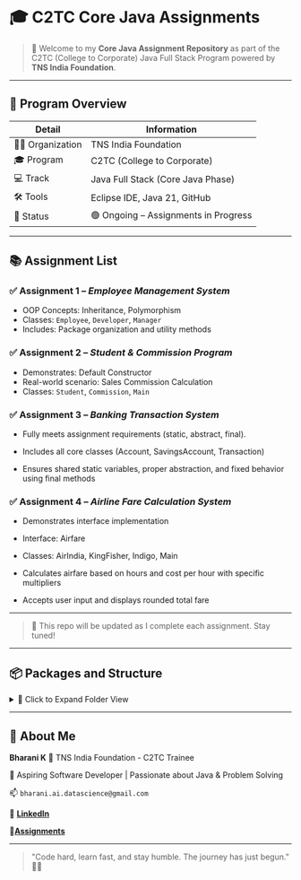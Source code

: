 # 🎓 C2TC Core Java Assignments

> 🚀 Welcome to my **Core Java Assignment Repository** as part of the C2TC (College to Corporate) Java Full Stack Program powered by **TNS India Foundation**.

---

## 🏫 Program Overview

| Detail            | Information                           |
|------------------|----------------------------------------|
| 👨‍🏫 Organization  | TNS India Foundation                  |
| 🎓 Program        | C2TC (College to Corporate)           |
| 💻 Track          | Java Full Stack (Core Java Phase)     |
| 🛠️ Tools          | Eclipse IDE, Java 21, GitHub           |
| 📍 Status         | 🟢 Ongoing – Assignments in Progress   |

---

## 📚 Assignment List

### ✅ Assignment 1 – *Employee Management System*
- OOP Concepts: Inheritance, Polymorphism
- Classes: `Employee`, `Developer`, `Manager`
- Includes: Package organization and utility methods

### ✅ Assignment 2 – *Student & Commission Program*
- Demonstrates: Default Constructor
- Real-world scenario: Sales Commission Calculation
- Classes: `Student`, `Commission`, `Main`

### ✅ Assignment 3 – *Banking Transaction System*

- Fully meets assignment requirements (static, abstract, final).

- Includes all core classes (Account, SavingsAccount, Transaction)

- Ensures shared static variables, proper abstraction, and fixed behavior using final methods

### ✅ Assignment 4 – *Airline Fare Calculation System*
- Demonstrates interface implementation

- Interface: Airfare

- Classes: AirIndia, KingFisher, Indigo, Main

- Calculates airfare based on hours and cost per hour with specific multipliers

- Accepts user input and displays rounded total fare

---
> 🔁 This repo will be updated as I complete each assignment. Stay tuned!
---

## 📦 Packages and Structure

<details>
<summary>📁 Click to Expand Folder View</summary>

```bash
📦 src/
┗ 📂 com
   ┗ 📂 com.Bharani_K
      ┣ 📂 com.Bharani_K.Assignment_1
      ┃ ┣ 📜 Employee.java
      ┃ ┣ 📜 Developer.java
      ┃ ┣ 📜 Manager.java
      ┃ ┗ 📂 utilities
      ┃ ┃ ┣ 📜 EmployeeUtilities.java
      ┃ ┃ ┗ 📜 AssignmentMain.java
      ┗ 📂 com.Bharani_K.Assignment_2
      ┃ ┃  ┣ 📜 Student.java
      ┃ ┃  ┣ 📜 Commission.java
      ┃ ┃  ┗ 📜 Main.java
      ┣ 📂 com.Bharani_K.Assignment_3
      ┃ ┣ 📜 Bank.java
      ┃ ┣ 📜 Account.java
      ┃ ┣ 📜 SavingsAccount.java
      ┃ ┣ 📜 CheckingAccount.java
      ┃ ┣ 📜 Transaction.java
      ┃ ┗ 📜 Main.java
      ┗ 📂 com.Bharani_K.Assignment_4
      ┃  ┣ 📜 Airfare.java
      ┃  ┣ 📜 AirIndia.java
      ┃  ┣ 📜 KingFisher.java
      ┃  ┣ 📜 Indigo.java
      ┃  ┗ 📜 Main.java
````

</details>


---

##  👤 About Me

**Bharani K**
🎯 TNS India Foundation - C2TC Trainee

🚀 Aspiring Software Developer | Passionate about Java & Problem Solving

📫 `bharani.ai.datascience@gmail.com`

🔗 [**LinkedIn**](https://www.linkedin.com/in/bharani-k-10824b299)

🔗[**Assignments**](https://github.com/Bharani1611/C2TC_CoreJava_Assignment.git)

---

> "Code hard, learn fast, and stay humble. The journey has just begun." 💪🔥


